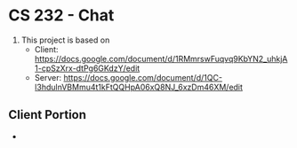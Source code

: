# CS 232 - Chat

1. This project is based on
    - Client: https://docs.google.com/document/d/1RMmrswFuqvq9KbYN2_uhkjA1-cpSzXrx-dtPg6GKdzY/edit
    - Server: https://docs.google.com/document/d/1QC-l3hdulnVBMmu4t1kFtQQHpA06xQ8NJ_6xzDm46XM/edit

## Client Portion
- 